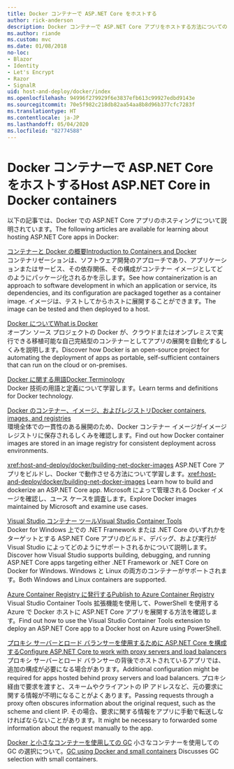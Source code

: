 ```yaml
---
title: Docker コンテナーで ASP.NET Core をホストする
author: rick-anderson
description: Docker コンテナーで ASP.NET Core アプリをホストする方法についてのリソースへのリンクを検出します。
ms.author: riande
ms.custom: mvc
ms.date: 01/08/2018
no-loc:
- Blazor
- Identity
- Let's Encrypt
- Razor
- SignalR
uid: host-and-deploy/docker/index
ms.openlocfilehash: 94996f279929f6e3837efb613c99927edbd9143e
ms.sourcegitcommit: 70e5f982c218db82aa54aa8b8d96b377cfc7283f
ms.translationtype: HT
ms.contentlocale: ja-JP
ms.lasthandoff: 05/04/2020
ms.locfileid: "82774588"
---
```

# <a name="host-aspnet-core-in-docker-containers"></a><span data-ttu-id="d3d53-103">Docker コンテナーで ASP.NET Core をホストする</span><span class="sxs-lookup"><span data-stu-id="d3d53-103">Host ASP.NET Core in Docker containers</span></span>

<span data-ttu-id="d3d53-104">以下の記事では、Docker での ASP.NET Core アプリのホスティングについて説明されています。</span><span class="sxs-lookup"><span data-stu-id="d3d53-104">The following articles are available for learning about hosting ASP.NET Core apps in Docker:</span></span>

[<span data-ttu-id="d3d53-105">コンテナーと Docker の概要</span><span class="sxs-lookup"><span data-stu-id="d3d53-105">Introduction to Containers and Docker</span></span>](/dotnet/standard/microservices-architecture/container-docker-introduction/index)  
<span data-ttu-id="d3d53-106">コンテナリゼーションは、ソフトウェア開発のアプローチであり、アプリケーションまたはサービス、その依存関係、その構成がコンテナー イメージとしてどのようにパッケージ化されるかを示します。</span><span class="sxs-lookup"><span data-stu-id="d3d53-106">See how containerization is an approach to software development in which an application or service, its dependencies, and its configuration are packaged together as a container image.</span></span> <span data-ttu-id="d3d53-107">イメージは、テストしてからホストに展開することができます。</span><span class="sxs-lookup"><span data-stu-id="d3d53-107">The image can be tested and then deployed to a host.</span></span>

[<span data-ttu-id="d3d53-108">Docker について</span><span class="sxs-lookup"><span data-stu-id="d3d53-108">What is Docker</span></span>](/dotnet/standard/microservices-architecture/container-docker-introduction/docker-defined)  
<span data-ttu-id="d3d53-109">オープン ソース プロジェクトの Docker が、クラウドまたはオンプレミスで実行できる移植可能な自己完結型のコンテナーとしてアプリの展開を自動化するしくみを説明します。</span><span class="sxs-lookup"><span data-stu-id="d3d53-109">Discover how Docker is an open-source project for automating the deployment of apps as portable, self-sufficient containers that can run on the cloud or on-premises.</span></span>

[<span data-ttu-id="d3d53-110">Docker に関する用語</span><span class="sxs-lookup"><span data-stu-id="d3d53-110">Docker Terminology</span></span>](/dotnet/standard/microservices-architecture/container-docker-introduction/docker-terminology)  
<span data-ttu-id="d3d53-111">Docker 技術の用語と定義について学習します。</span><span class="sxs-lookup"><span data-stu-id="d3d53-111">Learn terms and definitions for Docker technology.</span></span>

[<span data-ttu-id="d3d53-112">Docker のコンテナー、イメージ、およびレジストリ</span><span class="sxs-lookup"><span data-stu-id="d3d53-112">Docker containers, images, and registries</span></span>](/dotnet/standard/microservices-architecture/container-docker-introduction/docker-containers-images-registries)  
<span data-ttu-id="d3d53-113">環境全体での一貫性のある展開のため、Docker コンテナー イメージがイメージ レジストリに保存されるしくみを確認します。</span><span class="sxs-lookup"><span data-stu-id="d3d53-113">Find out how Docker container images are stored in an image registry for consistent deployment across environments.</span></span>

<span data-ttu-id="d3d53-114"><xref:host-and-deploy/docker/building-net-docker-images> ASP.NET Core アプリをビルドし、Docker で動作させる方法について学習します。</span><span class="sxs-lookup"><span data-stu-id="d3d53-114"><xref:host-and-deploy/docker/building-net-docker-images> Learn how to build and dockerize an ASP.NET Core app.</span></span> <span data-ttu-id="d3d53-115">Microsoft によって管理される Docker イメージを確認し、ユース ケースを調査します。</span><span class="sxs-lookup"><span data-stu-id="d3d53-115">Explore Docker images maintained by Microsoft and examine use cases.</span></span>

[<span data-ttu-id="d3d53-116">Visual Studio コンテナー ツール</span><span class="sxs-lookup"><span data-stu-id="d3d53-116">Visual Studio Container Tools</span></span>](xref:host-and-deploy/docker/visual-studio-tools-for-docker)  
<span data-ttu-id="d3d53-117">Docker for Windows 上での .NET Framework または .NET Core のいずれかをターゲットとする ASP.NET Core アプリのビルド、デバッグ、および実行が Visual Studio によってどのようにサポートされるかについて説明します。</span><span class="sxs-lookup"><span data-stu-id="d3d53-117">Discover how Visual Studio supports building, debugging, and running ASP.NET Core apps targeting either .NET Framework or .NET Core on Docker for Windows.</span></span> <span data-ttu-id="d3d53-118">Windows と Linux の両方のコンテナーがサポートされます。</span><span class="sxs-lookup"><span data-stu-id="d3d53-118">Both Windows and Linux containers are supported.</span></span>

[<span data-ttu-id="d3d53-119">Azure Container Registry に発行する</span><span class="sxs-lookup"><span data-stu-id="d3d53-119">Publish to Azure Container Registry</span></span>](/azure/vs-azure-tools-docker-hosting-web-apps-in-docker)  
<span data-ttu-id="d3d53-120">Visual Studio Container Tools 拡張機能を使用して、PowerShell を使用する Azure で Docker ホストに ASP.NET Core アプリを展開する方法を確認します。</span><span class="sxs-lookup"><span data-stu-id="d3d53-120">Find out how to use the Visual Studio Container Tools extension to deploy an ASP.NET Core app to a Docker host on Azure using PowerShell.</span></span>

[<span data-ttu-id="d3d53-121">プロキシ サーバーとロード バランサーを使用するために ASP.NET Core を構成する</span><span class="sxs-lookup"><span data-stu-id="d3d53-121">Configure ASP.NET Core to work with proxy servers and load balancers</span></span>](xref:host-and-deploy/proxy-load-balancer)  
<span data-ttu-id="d3d53-122">プロキシ サーバーとロード バランサーの背後でホストされているアプリでは、追加の構成が必要になる場合があります。</span><span class="sxs-lookup"><span data-stu-id="d3d53-122">Additional configuration might be required for apps hosted behind proxy servers and load balancers.</span></span> <span data-ttu-id="d3d53-123">プロキシ経由で要求を渡すと、スキームやクライアントの IP アドレスなど、元の要求に関する情報が不明になることがよくあります。</span><span class="sxs-lookup"><span data-stu-id="d3d53-123">Passing requests through a proxy often obscures information about the original request, such as the scheme and client IP.</span></span> <span data-ttu-id="d3d53-124">その場合、要求に関する情報をアプリに手動で転送しなければならないことがあります。</span><span class="sxs-lookup"><span data-stu-id="d3d53-124">It might be necessary to forwarded some information about the request manually to the app.</span></span>

<span data-ttu-id="d3d53-125">[Docker と小さなコンテナーを使用しての GC](xref:performance/memory#sc) 小さなコンテナーを使用しての GC の選択について。</span><span class="sxs-lookup"><span data-stu-id="d3d53-125">[GC using Docker and small containers](xref:performance/memory#sc) Discusses GC selection with small containers.</span></span>
